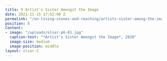 ```yaml
---
title: 9 Artist’s Sister Amongst the Image
date: 2021-11-15 17:52:00 Z
permalink: "/on-living-stones-and-reaching/artists-sister-among-the-image"
position: 8
Content:
- image: "/uploads/olsar-p6-01.jpg"
  caption-text: "*Artist’s Sister Amongst the Image*, 2020"
  image-size: medium
  image-position: middle
layout: olsar-2
---
```


